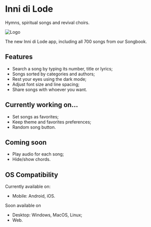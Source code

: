 # Inni di Lode

Hymns, spiritual songs and revival choirs.

![Logo](https://user-images.githubusercontent.com/90036768/162753598-0f319f9b-66db-4295-ab0f-646ecdb35157.jpg)

The new Inni di Lode app, including all 700 songs from our Songbook.

## Features

- Search a song by typing its number, title or lyrics;
- Songs sorted by categories and authors;
- Rest your eyes using the dark mode;
- Adjust font size and line spacing;
- Share songs with whoever you want.

## Currently working on...

- Set songs as favorites;
- Keep theme and favorites preferences;
- Random song button.

## Coming soon

- Play audio for each song;
- Hide/show chords.

## OS Compatibility

Currently available on:
- Mobile: Android, iOS.

Soon available on
- Desktop: Windows, MacOS, Linux;
- Web.
